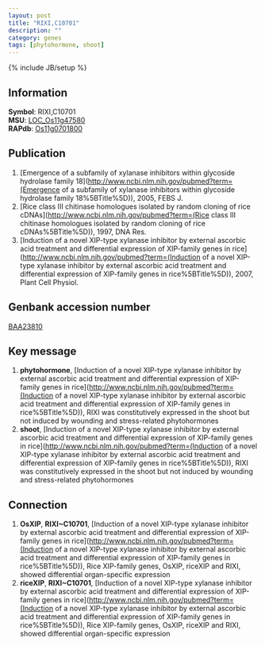```yaml
---
layout: post
title: "RIXI,C10701"
description: ""
category: genes
tags: [phytohormone, shoot]
---
```

{% include JB/setup %}

## Information
__Symbol__: RIXI,C10701  
__MSU__: [LOC_Os11g47580](http://rice.plantbiology.msu.edu/cgi-bin/ORF_infopage.cgi?orf=LOC_Os11g47580)  
__RAPdb__: [Os11g0701800](http://rapdb.dna.affrc.go.jp/viewer/gbrowse_details/irgsp1?name=Os11g0701800)  

## Publication
1. [Emergence of a subfamily of xylanase inhibitors within glycoside hydrolase family 18](http://www.ncbi.nlm.nih.gov/pubmed?term=(Emergence of a subfamily of xylanase inhibitors within glycoside hydrolase family 18%5BTitle%5D)), 2005, FEBS J.
2. [Rice class III chitinase homologues isolated by random cloning of rice cDNAs](http://www.ncbi.nlm.nih.gov/pubmed?term=(Rice class III chitinase homologues isolated by random cloning of rice cDNAs%5BTitle%5D)), 1997, DNA Res.
3. [Induction of a novel XIP-type xylanase inhibitor by external ascorbic acid treatment and differential expression of XIP-family genes in rice](http://www.ncbi.nlm.nih.gov/pubmed?term=(Induction of a novel XIP-type xylanase inhibitor by external ascorbic acid treatment and differential expression of XIP-family genes in rice%5BTitle%5D)), 2007, Plant Cell Physiol.

## Genbank accession number
[BAA23810](http://www.ncbi.nlm.nih.gov/nuccore/BAA23810)

## Key message
1. __phytohormone__, [Induction of a novel XIP-type xylanase inhibitor by external ascorbic acid treatment and differential expression of XIP-family genes in rice](http://www.ncbi.nlm.nih.gov/pubmed?term=(Induction of a novel XIP-type xylanase inhibitor by external ascorbic acid treatment and differential expression of XIP-family genes in rice%5BTitle%5D)),  RIXI was constitutively expressed in the shoot but not induced by wounding and stress-related phytohormones
2. __shoot__, [Induction of a novel XIP-type xylanase inhibitor by external ascorbic acid treatment and differential expression of XIP-family genes in rice](http://www.ncbi.nlm.nih.gov/pubmed?term=(Induction of a novel XIP-type xylanase inhibitor by external ascorbic acid treatment and differential expression of XIP-family genes in rice%5BTitle%5D)),  RIXI was constitutively expressed in the shoot but not induced by wounding and stress-related phytohormones

## Connection
1. __OsXIP__, __RIXI~C10701__, [Induction of a novel XIP-type xylanase inhibitor by external ascorbic acid treatment and differential expression of XIP-family genes in rice](http://www.ncbi.nlm.nih.gov/pubmed?term=(Induction of a novel XIP-type xylanase inhibitor by external ascorbic acid treatment and differential expression of XIP-family genes in rice%5BTitle%5D)),  Rice XIP-family genes, OsXIP, riceXIP and RIXI, showed differential organ-specific expression
2. __riceXIP__, __RIXI~C10701__, [Induction of a novel XIP-type xylanase inhibitor by external ascorbic acid treatment and differential expression of XIP-family genes in rice](http://www.ncbi.nlm.nih.gov/pubmed?term=(Induction of a novel XIP-type xylanase inhibitor by external ascorbic acid treatment and differential expression of XIP-family genes in rice%5BTitle%5D)),  Rice XIP-family genes, OsXIP, riceXIP and RIXI, showed differential organ-specific expression


